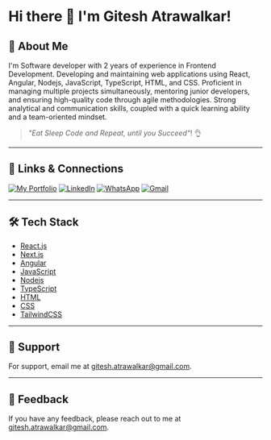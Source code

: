 # Hi there 👋 I'm Gitesh Atrawalkar!

## 🚀 About Me
I'm Software developer with 2 years of experience in Frontend Development. Developing and maintaining web applications using React, Angular, Nodejs, JavaScript, TypeScript, HTML, and CSS. Proficient in managing multiple projects simultaneously, mentoring junior developers, and ensuring high-quality code through agile methodologies. Strong analytical and communication skills, coupled with a quick learning ability and a team-oriented mindset.

> *"Eat Sleep Code and Repeat, until you Succeed"*! 👌

---

## 🔗 Links & Connections

[![My Portfolio](https://img.shields.io/badge/My%20Portfolio-black?style=for-the-badge)](https://your-portfolio-link.com) [![LinkedIn](https://img.shields.io/badge/LinkedIn-blue?style=for-the-badge&logo=linkedin)](https://linkedin.com/in/gitesh-atrawalkar-28023617b/) [![WhatsApp](https://img.shields.io/badge/WhatsApp-green?style=for-the-badge&logo=whatsapp)](https://wa.me/+48579185728)  [![Gmail](https://img.shields.io/badge/Gmail-red?style=for-the-badge&logo=gmail)](mailto:gitesh.atrawalkar@gmail.com)

---

## 🛠 Tech Stack

- [React.js](https://reactjs.org/)
- [Next.js](https://nextjs.org/)
- [Angular](https://angular.io/)
- [JavaScript](https://developer.mozilla.org/en-US/docs/Web/JavaScript)
- [Nodejs](https://nodejs.org/en)
- [TypeScript](https://www.typescriptlang.org/)
- [HTML](https://developer.mozilla.org/en-US/docs/Web/HTML)
- [CSS](https://developer.mozilla.org/en-US/docs/Web/CSS)
- [TailwindCSS](https://tailwindcss.com/)

---

## 📧 Support

For support, email me at [gitesh.atrawalkar@gmail.com](mailto:gitesh.atrawalkar@gmail.com).

---

## 💬 Feedback

If you have any feedback, please reach out to me at [gitesh.atrawalkar@gmail.com](mailto:gitesh.atrawalkar@gmail.com).
<!--
**gitesh-atrawalkar/gitesh-atrawalkar** is a ✨ _special_ ✨ repository because its `README.md` (this file) appears on your GitHub profile.

Here are some ideas to get you started:

- 🔭 I’m currently working on ...
- 🌱 I’m currently learning ...
- 👯 I’m looking to collaborate on ...
- 🤔 I’m looking for help with ...
- 💬 Ask me about ...
- 📫 How to reach me: ...
- 😄 Pronouns: ...
- ⚡ Fun fact: ...
-->

